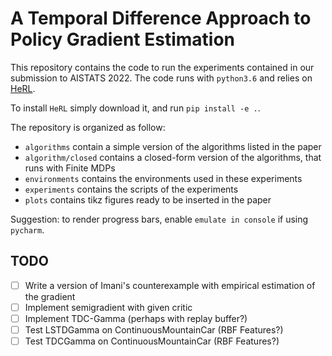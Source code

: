 A Temporal Difference Approach to Policy Gradient Estimation
===

This repository contains the code to run the experiments contained in our submission to AISTATS 2022.
The code runs with `python3.6` and relies on [HeRL](https://github.com/SamuelePolimi/HeRL).

To install `HeRL` simply download it, and run `pip install -e .`.

The repository is organized as follow: 
- `algorithms` contain a simple version of the algorithms listed in the paper
- `algorithm/closed` contains a closed-form version of the algorithms, that runs with Finite MDPs
- `environments` contains the environments used in these experiments
- `experiments` contains the scripts of the experiments
- `plots` contains tikz figures ready to be inserted in the paper

Suggestion: to render progress bars, enable `emulate in console` if using `pycharm`.

TODO
--

- [ ] Write a version of Imani's counterexample with empirical estimation of the gradient
- [ ] Implement semigradient with given critic
- [ ] Implement TDC-Gamma (perhaps with replay buffer?)
- [ ] Test LSTDGamma on ContinuousMountainCar (RBF Features?)
- [ ] Test TDCGamma on ContinuousMountainCar (RBF Features?)